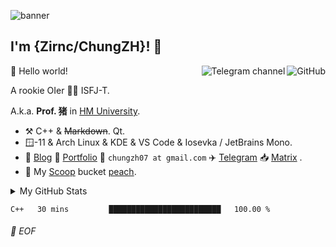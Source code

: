 ![banner](https://user-images.githubusercontent.com/42088872/95290058-f13b9180-089e-11eb-94e3-a44a5a1172c3.jpg)

## I'm {Zirnc/ChungZH}! :wave:

<a href="https://github.com/ChungZH"><img align="right" alt="GitHub" src="https://img.shields.io/badge/dynamic/json?logo=github&label=GitHub+Followers&labelColor=282c34&color=181717&query=%24.data.totalSubs&url=https%3A%2F%2Fapi.spencerwoo.com%2Fsubstats%2F%3Fsource%3Dgithub%26queryKey%3DChungZH&longCache=true"/></a>

<a href="https://t.me/skyporker_channel"><img align="right" alt="Telegram channel" src="https://img.shields.io/badge/dynamic/json?logo=telegram&label=%40skyporker_channel&labelColor=282c34&suffix=+members&color=2CA5E0&query=%24.data.totalSubs&url=https%3A%2F%2Fapi.spencerwoo.com%2Fsubstats%2F%3Fsource%3Dtelegram%26queryKey%3Dskyporker_channel&longCache=true"/></a>

🎊 Hello world!

A rookie OIer 🚀🥬 ISFJ-T.

A.k.a. **Prof. 猪** in [HM University](https://github.com/HMUniversity).

<!-- Founder of [Nothing Else / 无他 Lab](https://github.com/NthElse). -->

- :hammer_and_pick: C++ & ~~Markdown~~. Qt.
- 🪟-11 & Arch Linux & KDE & VS Code & Iosevka / JetBrains Mono.
- :memo: [Blog](https://blog.chungzh.cn) :card_index: [Portfolio](https://chungzh.cn) :email: `chungzh07 at gmail.com` :airplane: [Telegram](https://t.me/skyporker_channel) :inbox_tray: [Matrix](https://matrix.to/#/#zirnc-general:matrix.org) .
- :peach: My [Scoop](https://scoop.sh) bucket [peach](https://github.com/ChungZH/peach).

<details>

<summary>My GitHub Stats</summary>

![ChungZH's github stats](https://github-readme-stats.vercel.app/api?username=ChungZH&theme=vue&show_icons=true)

</details>

<!--START_SECTION:waka-->

```text
C++   30 mins         █████████████████████████   100.00 %
```

<!--END_SECTION:waka-->

###### 💾 EOF
